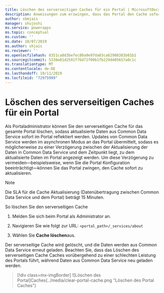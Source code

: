 ```yaml
---
title: Löschen des serverseitigen Caches für ein Portal | MicrosoftDocs
description: Anweisungen zum erzwingen, dass das Portal den Cache sofort aktualisiert.
author: sbmjais
manager: shujoshi
ms.service: powerapps
ms.topic: conceptual
ms.custom: ''
ms.date: 10/07/2019
ms.author: shjais
ms.reviewer: ''
ms.openlocfilehash: 8351ca8d3befec80a9e97da03ca62980383b01b1
ms.sourcegitcommit: 5338e01d2591f76d71f09b1fb229d405657a0c1c
ms.translationtype: MT
ms.contentlocale: de-DE
ms.lasthandoff: 10/11/2019
ms.locfileid: "72975999"
---
```

# <a name="clear-the-server-side-cache-for-a-portal"></a>Löschen des serverseitigen Caches für ein Portal

Als Portaladministrator können Sie den serverseitigen Cache für das gesamte Portal löschen, sodass aktualisierte Daten aus Common Data Service sofort im Portal reflektiert werden. Updates von Common Data Service werden im asynchronen Modus an das Portal übermittelt, sodass es möglicherweise zu einer Verzögerung zwischen der Aktualisierung der Daten in Common Data Service und dem Zeitpunkt liegt, zu dem aktualisierte Daten im Portal angezeigt werden. Um diese Verzögerung zu vermeiden&mdash;beispielsweise, wenn Sie die Portal Konfiguration beeinträchtigt&mdash;können Sie das Portal zwingen, den Cache sofort zu aktualisieren.

> [!NOTE]
> Die SLA für die Cache Aktualisierung (Datenübertragung zwischen Common Data Service und dem Portal) beträgt 15 Minuten.

So löschen Sie den serverseitigen Cache

1.  Melden Sie sich beim Portal als Administrator an.

2.  Navigieren Sie wie folgt zur URL: `<portal_path>/_services/about`

3.  Wählen Sie **Cache löschen**aus. 

Der serverseitige Cache wird gelöscht, und die Daten werden aus Common Data Service erneut geladen. Beachten Sie, dass das Löschen des serverseitigen Cache Caches vorübergehend zu einer schlechten Leistung des Portals führt, während Daten aus Common Data Service neu geladen werden.

> [!div class=mx-imgBorder]
> ![Löschen des Portal]Caches(../media/clear-portal-cache.png "Löschen des Portal Caches")
